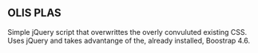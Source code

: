 ## OLIS PLAS
Simple jQuery script that overwrittes the overly convuluted existing CSS. 
Uses jQuery and takes advantange of the, already installed, Boostrap 4.6.
